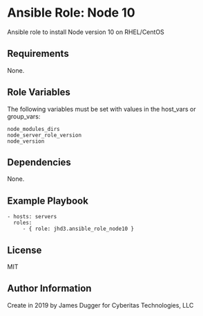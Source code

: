 Ansible Role: Node 10
=========

Ansible role to install Node version 10 on RHEL/CentOS

Requirements
------------

None.

Role Variables
--------------

The following variables must be set with values in the host_vars or group_vars:
```
node_modules_dirs
node_server_role_version
node_version
```

Dependencies
------------

None.

Example Playbook
----------------

    - hosts: servers
      roles:
         - { role: jhd3.ansible_role_node10 }

License
-------

MIT

Author Information
------------------

Create in 2019 by James Dugger for Cyberitas Technologies, LLC
